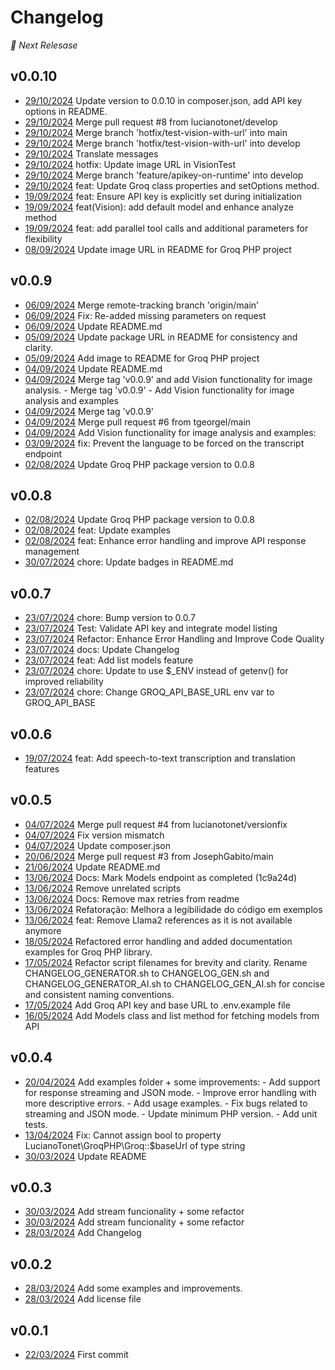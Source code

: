 # Changelog


 *🚧 Next Relesase*


## v0.0.10
* [29/10/2024](https://github.com/lucianotonet/groq-php/commits/fb6fcf34cbe9bc8c46b27f7093f65d2b3296e790) Update version to 0.0.10 in composer.json, add API key options in README.
* [29/10/2024](https://github.com/lucianotonet/groq-php/commits/87fae1976b1827ebafcc69986cd729b9ce63cee1) Merge pull request #8 from lucianotonet/develop
* [29/10/2024](https://github.com/lucianotonet/groq-php/commits/db48f4475badca9e51aef9f9dacf5892913188ae) Merge branch 'hotfix/test-vision-with-url' into main
* [29/10/2024](https://github.com/lucianotonet/groq-php/commits/5f04b293dea29381b90b099a488b1b50ed50b36e) Merge branch 'hotfix/test-vision-with-url' into develop
* [29/10/2024](https://github.com/lucianotonet/groq-php/commits/632b93cf05dc7328f366ba5a1a7a6079cb68ee40) Translate messages
* [29/10/2024](https://github.com/lucianotonet/groq-php/commits/49ba8cfddeb40d76e5de78ea4dff36ff8a93201e) hotfix: Update image URL in VisionTest
* [29/10/2024](https://github.com/lucianotonet/groq-php/commits/e9796cbf8a94cfce642a1b42cb4df6c7e6a658d9) Merge branch 'feature/apikey-on-runtime' into develop
* [29/10/2024](https://github.com/lucianotonet/groq-php/commits/6c17c9146b4097fddda5eb2d81984e0002cbe054) feat: Update Groq class properties and setOptions method.
* [19/09/2024](https://github.com/lucianotonet/groq-php/commits/96062eb2ac9fb40ac3088cd3220825f532778367) feat: Ensure API key is explicitly set during initialization
* [19/09/2024](https://github.com/lucianotonet/groq-php/commits/9ce4c02e4328023e9038c134a3bfeb5ed82a3211) feat(Vision): add default model and enhance analyze method
* [19/09/2024](https://github.com/lucianotonet/groq-php/commits/a50320ea121d4cb9862a53a4d8490e30509e5c5a) feat: add parallel tool calls and additional parameters for flexibility
* [08/09/2024](https://github.com/lucianotonet/groq-php/commits/2f7094aa675f13841046e3bbea1f11a5f4856a6c) Update image URL in README for Groq PHP project

## v0.0.9
* [06/09/2024](https://github.com/lucianotonet/groq-php/commits/d8263d8b0c831d489c69e67554ddfaf98b3e4d8c) Merge remote-tracking branch 'origin/main'
* [06/09/2024](https://github.com/lucianotonet/groq-php/commits/a6939768fd4048de6f264e5d2d86bf2ae57c5f25) Fix: Re-added missing parameters on request
* [06/09/2024](https://github.com/lucianotonet/groq-php/commits/2e790ae361c6499f90cde6a80183bea0c7f973a4) Update README.md
* [05/09/2024](https://github.com/lucianotonet/groq-php/commits/ed15619457b09cd1712c95738889f9e67bf047f6) Update package URL in README for consistency and clarity.
* [05/09/2024](https://github.com/lucianotonet/groq-php/commits/94eec8615b2dfe81072078433d1582fac8abe0cf) Add image to README for Groq PHP project
* [04/09/2024](https://github.com/lucianotonet/groq-php/commits/de8186902da024a163dee5b8aa9163f7eedf867f) Update README.md
* [04/09/2024](https://github.com/lucianotonet/groq-php/commits/0a066d80b719b54e054e5d79052faec8b380ab22) Merge tag 'v0.0.9' and add Vision functionality for image analysis. - Merge tag 'v0.0.9' - Add Vision functionality for image analysis and examples
* [04/09/2024](https://github.com/lucianotonet/groq-php/commits/899f755f5ddc81007f074f3f37229e54f08fa34b) Merge tag 'v0.0.9'
* [04/09/2024](https://github.com/lucianotonet/groq-php/commits/af7a725e45c8b26ec515e7ec0d7d64e83e82bd4f) Merge pull request #6 from tgeorgel/main
* [04/09/2024](https://github.com/lucianotonet/groq-php/commits/948455b251b56e51ae1e1ef172471064771b36ea) Add Vision functionality for image analysis and examples:
* [03/09/2024](https://github.com/lucianotonet/groq-php/commits/cca3e7e073cbe38a5b4cf121fd9ad83761f9eb45) fix: Prevent the language to be forced on the transcript endpoint
* [02/08/2024](https://github.com/lucianotonet/groq-php/commits/6f3ed06528ef3f2da49153ac32bef97568c3fac2) Update Groq PHP package version to 0.0.8

## v0.0.8
* [02/08/2024](https://github.com/lucianotonet/groq-php/commits/5b1ee7018ac4f2f5a521120bfcfbb0f6a72dc011) Update Groq PHP package version to 0.0.8
* [02/08/2024](https://github.com/lucianotonet/groq-php/commits/bc86d82a4c64be6d7118101b49fa3e5fe5779870) feat: Update examples
* [02/08/2024](https://github.com/lucianotonet/groq-php/commits/2a118e3cdbe1ef8305a942c1ca7be2441fb48faf) feat: Enhance error handling and improve API response management
* [30/07/2024](https://github.com/lucianotonet/groq-php/commits/220d8e9b84c95a7dc2ceec9afcc65600df86d292) chore: Update badges in README.md

## v0.0.7
* [23/07/2024](https://github.com/lucianotonet/groq-php/commits/24ef05e3b3e0cee44468a3459ddecd6c998b09f9) chore: Bump version to 0.0.7
* [23/07/2024](https://github.com/lucianotonet/groq-php/commits/e94092448e8e18f9f88066d617d360f5ab173e46) Test: Validate API key and integrate model listing
* [23/07/2024](https://github.com/lucianotonet/groq-php/commits/0692c0be5be92570b953918a7704dab5154866d1) Refactor: Enhance Error Handling and Improve Code Quality
* [23/07/2024](https://github.com/lucianotonet/groq-php/commits/0a063da770ba4764625de376338db1689c58316b) docs: Update Changelog
* [23/07/2024](https://github.com/lucianotonet/groq-php/commits/0f4c5f021f701e3c9ffaf00283467f98ccf5872d) feat: Add list models feature
* [23/07/2024](https://github.com/lucianotonet/groq-php/commits/dca5448832b32fd065b73f1591606aa44374db2d) chore: Update to use $_ENV instead of getenv() for improved reliability
* [23/07/2024](https://github.com/lucianotonet/groq-php/commits/3b585af351edf39897389ed4491b53d5e22ca092) chore: Change GROQ_API_BASE_URL env var to GROQ_API_BASE

## v0.0.6
* [19/07/2024](https://github.com/lucianotonet/groq-php/commits/7c5d736e806bbf8ed6315ae6909670174de9d091) feat: Add speech-to-text transcription and translation features

## v0.0.5
* [04/07/2024](https://github.com/lucianotonet/groq-php/commits/043778f8ec7341789f21e821690555d6dbcd7055) Merge pull request #4 from lucianotonet/versionfix
* [04/07/2024](https://github.com/lucianotonet/groq-php/commits/279d9e8197327f8519aa6ca726d53d81861bff52) Fix version mismatch
* [04/07/2024](https://github.com/lucianotonet/groq-php/commits/8b81ee2fed7644fb756e4baf61507d5a62bf7a04) Update composer.json
* [20/06/2024](https://github.com/lucianotonet/groq-php/commits/eec092f5161f2b59aa59acf9743eaec7c5e42d43) Merge pull request #3 from JosephGabito/main
* [21/06/2024](https://github.com/lucianotonet/groq-php/commits/d072b0906c86686fa75ac458e8af074caf6c17d9) Update README.md
* [13/06/2024](https://github.com/lucianotonet/groq-php/commits/2c7e1fbd8d84db7e71ba0fd21578edd69de4c34d) Docs: Mark Models endpoint as completed (1c9a24d)
* [13/06/2024](https://github.com/lucianotonet/groq-php/commits/2b7707e8ade7ad18713870dda85b8b30dcef7543) Remove unrelated scripts
* [13/06/2024](https://github.com/lucianotonet/groq-php/commits/29d5798121c4eeb5808a575aa3459fe8bf0ebbe5) Docs: Remove max retries from readme
* [13/06/2024](https://github.com/lucianotonet/groq-php/commits/29e854a011cd3bbcc6c8665ba7de1a977c109cf6) Refatoração: Melhora a legibilidade do código em exemplos
* [13/06/2024](https://github.com/lucianotonet/groq-php/commits/8aa9e29a6098f59b6d8449c970f024aab55dd64b) feat: Remove Llama2 references as it is not available anymore
* [18/05/2024](https://github.com/lucianotonet/groq-php/commits/8e0f9f3ad7d48dbcfd2f6eacb3a60137c954af59) Refactored error handling and added documentation examples for Groq PHP library.
* [17/05/2024](https://github.com/lucianotonet/groq-php/commits/941a1d38a70b800be9442a1f59661476eef0cf76) Refactor script filenames for brevity and clarity. Rename CHANGELOG_GENERATOR.sh to CHANGELOG_GEN.sh and CHANGELOG_GENERATOR_AI.sh to CHANGELOG_GEN_AI.sh for concise and consistent naming conventions.
* [17/05/2024](https://github.com/lucianotonet/groq-php/commits/3d833d48267d4940ad34bc00b6a7295116275830) Add Groq API key and base URL to .env.example file
* [16/05/2024](https://github.com/lucianotonet/groq-php/commits/1c9a24dc8f87b1f981f3bc3a11894104b0b41771) Add Models class and list method for fetching models from API

## v0.0.4
* [20/04/2024](https://github.com/lucianotonet/groq-php/commits/3bfb93700e93f51f5d0f393d3f4011015fb63d6a) Add examples folder + some improvements: - Add support for response streaming and JSON mode. - Improve error handling with more descriptive errors. - Add usage examples. - Fix bugs related to streaming and JSON mode. - Update minimum PHP version. - Add unit tests.
* [13/04/2024](https://github.com/lucianotonet/groq-php/commits/aea491db97605365b1128a5c9a6419d5b46f403d) Fix: Cannot assign bool to property LucianoTonet\GroqPHP\Groq::$baseUrl of type string
* [30/03/2024](https://github.com/lucianotonet/groq-php/commits/d90f0c3c1780dc2ee1fd390e3151097a165dc762) Update README

## v0.0.3
* [30/03/2024](https://github.com/lucianotonet/groq-php/commits/98a08261a84c9131b1ad4ce0f75700f5b6939a4f) Add stream funcionality + some refactor
* [30/03/2024](https://github.com/lucianotonet/groq-php/commits/6d42703ee21fd4710ff8514be2ddcced6a27c380) Add stream funcionality + some refactor
* [28/03/2024](https://github.com/lucianotonet/groq-php/commits/e7b608b3a596126785eccc1a902b52a558315548) Add Changelog

## v0.0.2
* [28/03/2024](https://github.com/lucianotonet/groq-php/commits/3c97462ae25b225ced5dd22fc2b92474105279e2) Add some examples and improvements.
* [28/03/2024](https://github.com/lucianotonet/groq-php/commits/b3eaaf6605c7e0bc4572681fc99f3d686ea40ae6) Add license file

## v0.0.1
* [22/03/2024](https://github.com/lucianotonet/groq-php/commits/8fea7dff55eca796dfbc6e1c340ae82c7af0a60f) First commit